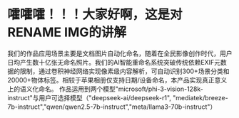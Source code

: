 # 嚯嚯嚯！！！大家好啊，这是对RENAME IMG的讲解
我们的作品应用场景主要是文档图片自动化命名，随着在全民影像创作时代，用户日均产生数十亿张无命名照片。我们的AI智能重命名系统突破传统依赖EXIF元数据的限制，通过卷积神经网络实现像素级内容解析，可自动识别300+场景分类和20000+物体标签。相较于苹果相册仅支持日期/设备命名，本产品实现真正意义上的语义化命名。
作品运用到两个模型"microsoft/phi-3-vision-128k-instruct"与用户可选择模型（"deepseek-ai/deepseek-r1", "mediatek/breeze-7b-instruct","qwen/qwen2.5-7b-instruct","meta/llama3-70b-instruct"）
